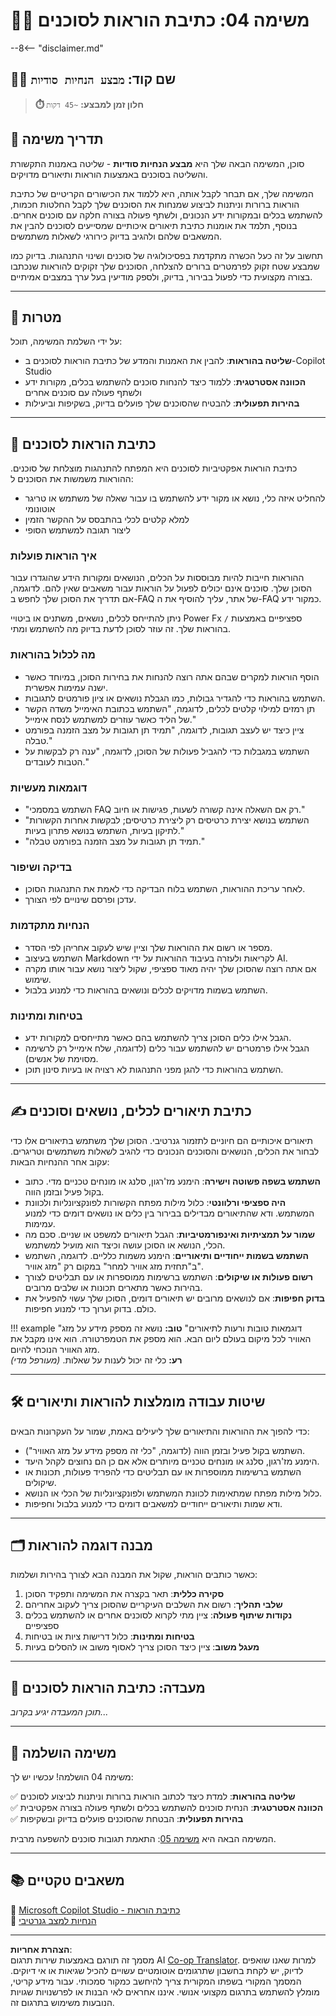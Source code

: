 <!--
CO_OP_TRANSLATOR_METADATA:
{
  "original_hash": "66d1f5ea2cc33dc690a5fc4a8e2a666e",
  "translation_date": "2025-10-17T01:55:05+00:00",
  "source_file": "docs/operative-preview/04-agent-instructions/README.md",
  "language_code": "he"
}
-->
# 🕵️‍♂️ משימה 04: כתיבת הוראות לסוכנים

--8<-- "disclaimer.md"

## 🕵️‍♂️ שם קוד: `מבצע הנחיות סודיות`

> **⏱️ חלון זמן למבצע:** `~45 דקות`

## 🎯 תדריך משימה

סוכן, המשימה הבאה שלך היא **מבצע הנחיות סודיות** - שליטה באמנות התקשורת והשליטה בסוכנים באמצעות הוראות ותיאורים מדויקים.

המשימה שלך, אם תבחר לקבל אותה, היא ללמוד את הכישורים הקריטיים של כתיבת הוראות ברורות וניתנות לביצוע שמנחות את הסוכנים שלך לקבל החלטות חכמות, להשתמש בכלים ובמקורות ידע הנכונים, ולשתף פעולה בצורה חלקה עם סוכנים אחרים. בנוסף, תלמד את אומנות כתיבת תיאורים איכותיים שמסייעים לסוכנים להבין את המשאבים שלהם ולהגיב בדיוק כירורגי לשאלות משתמשים.

תחשוב על זה כעל הכשרה מתקדמת בפסיכולוגיה של סוכנים ושינוי התנהגות. בדיוק כמו שמבצע שטח זקוק לפרמטרים ברורים להצלחה, הסוכנים שלך זקוקים להוראות שנכתבו בצורה מקצועית כדי לפעול בבירור, בדיוק, ולספק מודיעין בעל ערך במצבים אמיתיים.

---

## 🔎 מטרות

על ידי השלמת המשימה, תוכל:

- **שליטה בהוראות**: להבין את האמנות והמדע של כתיבת הוראות לסוכנים ב-Copilot Studio  
- **הכוונה אסטרטגית**: ללמוד כיצד להנחות סוכנים להשתמש בכלים, מקורות ידע ולשתף פעולה עם סוכנים אחרים  
- **בהירות תפעולית**: להבטיח שהסוכנים שלך פועלים בדיוק, בשקיפות וביעילות  

---

## 📝 כתיבת הוראות לסוכנים

כתיבת הוראות אפקטיביות לסוכנים היא המפתח להתנהגות מוצלחת של סוכנים. ההוראות משמשות את הסוכנים ל:

- להחליט איזה כלי, נושא או מקור ידע להשתמש בו עבור שאלה של משתמש או טריגר אוטונומי  
- למלא קלטים לכלי בהתבסס על ההקשר הזמין  
- ליצור תגובה למשתמש הסופי  

### איך הוראות פועלות

ההוראות חייבות להיות מבוססות על הכלים, הנושאים ומקורות הידע שהוגדרו עבור הסוכן שלך. סוכנים אינם יכולים לפעול על הוראות עבור משאבים שאין להם. לדוגמה, אם תדריך את הסוכן שלך לחפש ב-FAQ של אתר, עליך להוסיף את ה-FAQ כמקור ידע.

ניתן להתייחס לכלים, נושאים, משתנים או ביטויי Power Fx ספציפיים באמצעות `/` בהוראות שלך. זה עוזר לסוכן לדעת בדיוק מה להשתמש ומתי.

### מה לכלול בהוראות

- הוסף הוראות למקרים שבהם אתה רוצה להנחות את בחירות הסוכן, במיוחד כאשר ישנה עמימות אפשרית.  
- השתמש בהוראות כדי להגדיר גבולות, כמו הגבלת נושאים או ציון פורמטים לתגובות.  
- תן רמזים למילוי קלטים לכלים, לדוגמה, "השתמש בכתובת האימייל משדה הקשר של הליד כאשר עוזרים למשתמש לנסח אימייל."  
- ציין כיצד יש לעצב תגובות, לדוגמה, "תמיד תן תגובות על מצב הזמנה בפורמט טבלה."  
- השתמש במגבלות כדי להגביל פעולות של הסוכן, לדוגמה, "ענה רק לבקשות על הטבות לעובדים."  

### דוגמאות מעשיות

- "השתמש במסמכי FAQ רק אם השאלה אינה קשורה לשעות, פגישות או חיוב."  
- "השתמש בנושא יצירת כרטיסים רק ליצירת כרטיסים; לבקשות אחרות הקשורות לתיקון בעיות, השתמש בנושא פתרון בעיות."  
- "תמיד תן תגובות על מצב הזמנה בפורמט טבלה."  

### בדיקה ושיפור

- לאחר עריכת ההוראות, השתמש בלוח הבדיקה כדי לאמת את התנהגות הסוכן.  
- עדכן ופרסם שינויים לפי הצורך.  

### הנחיות מתקדמות

- מספר או רשום את ההוראות שלך וציין שיש לעקוב אחריהן לפי הסדר.  
- השתמש בעיצוב Markdown לקריאות ולעזרה בעיבוד ההוראות על ידי AI.  
- אם אתה רוצה שהסוכן שלך יהיה מאוד ספציפי, שקול ליצור נושא עבור אותו מקרה שימוש.  
- השתמש בשמות מדויקים לכלים ונושאים בהוראות כדי למנוע בלבול.  

### בטיחות ומתינות

- הגבל אילו כלים הסוכן צריך להשתמש בהם כאשר מתייחסים למקורות ידע.  
- הגבל אילו פרמטרים יש להשתמש עבור כלים (לדוגמה, שלח אימייל רק לרשימה מסוימת של אנשים).  
- השתמש בהוראות כדי להגן מפני התנהגות לא רצויה או בעיות סינון תוכן.  

---

## ✍️ כתיבת תיאורים לכלים, נושאים וסוכנים

תיאורים איכותיים הם חיוניים לתזמור גנרטיבי. הסוכן שלך משתמש בתיאורים אלו כדי לבחור את הכלים, הנושאים והסוכנים הנכונים כדי להגיב לשאלות משתמשים וטריגרים. עקוב אחר ההנחיות הבאות:

- **השתמש בשפה פשוטה וישירה**: הימנע מז'רגון, סלנג או מונחים טכניים מדי. כתוב בקול פעיל ובזמן הווה.  
- **היה ספציפי ורלוונטי**: כלול מילות מפתח הקשורות לפונקציונליות ולכוונת המשתמש. ודא שהתיאורים מבדילים בבירור בין כלים או נושאים דומים כדי למנוע עמימות.  
- **שמור על תמציתיות ואינפורמטיביות**: הגבל תיאורים למשפט או שניים. סכם מה הכלי, הנושא או הסוכן עושה וכיצד הוא מועיל למשתמש.  
- **השתמש בשמות ייחודיים ותיאוריים**: הימנע משמות כלליים. לדוגמה, השתמש ב"תחזית מזג אוויר למחר" במקום רק "מזג אוויר".  
- **רשום פעולות או שיקולים**: השתמש ברשימות ממוספרות או עם תבליטים לצורך בהירות כאשר מתארים תכונות או שלבים מרובים.  
- **בדוק חפיפות**: אם לנושאים מרובים יש תיאורים דומים, הסוכן שלך עשוי להפעיל את כולם. בדוק וערוך כדי למנוע חפיפות.  

!!! example "דוגמאות טובות ורעות לתיאורים"
    **טוב:** נושא זה מספק מידע על מזג האוויר לכל מיקום בעולם ליום הבא. הוא מספק את הטמפרטורה. הוא אינו מקבל את מזג האוויר הנוכחי להיום.  
    **רע:** כלי זה יכול לענות על שאלות. *(מעורפל מדי)*  

---

## 🛠️ שיטות עבודה מומלצות להוראות ותיאורים

כדי להפוך את ההוראות והתיאורים שלך ליעילים באמת, שמור על העקרונות הבאים:

- השתמש בקול פעיל ובזמן הווה (לדוגמה, "כלי זה מספק מידע על מזג האוויר").  
- הימנע מז'רגון, סלנג או מונחים טכניים מיותרים אלא אם כן הם נחוצים לקהל היעד.  
- השתמש ברשימות ממוספרות או עם תבליטים כדי להפריד פעולות, תכונות או שיקולים.  
- כלול מילות מפתח שמתאימות לכוונת המשתמש ולפונקציונליות של הכלי או הנושא.  
- ודא שמות ותיאורים ייחודיים למשאבים דומים כדי למנוע בלבול וחפיפות.  

---

## 🗂️ מבנה דוגמה להוראות

כאשר כותבים הוראות, שקול את המבנה הבא לצורך בהירות ושלמות:

1. **סקירה כללית**: תאר בקצרה את המשימה ותפקיד הסוכן  
1. **שלבי תהליך**: רשום את השלבים העיקריים שהסוכן צריך לעקוב אחריהם  
1. **נקודות שיתוף פעולה**: ציין מתי לקרוא לסוכנים אחרים או להשתמש בכלים ספציפיים  
1. **בטיחות ומתינות**: כלול דרישות ציות או בטיחות  
1. **מעגל משוב**: ציין כיצד הסוכן צריך לאסוף משוב או להסלים בעיות  

---

## 🧪 מעבדה: כתיבת הוראות לסוכנים

*תוכן המעבדה יגיע בקרוב...*

---

## 🎉 משימה הושלמה

משימה 04 הושלמה! עכשיו יש לך:

✅ **שליטה בהוראות**: למדת כיצד לכתוב הוראות ברורות וניתנות לביצוע לסוכנים  
✅ **הכוונה אסטרטגית**: הנחית סוכנים להשתמש בכלים ולשתף פעולה בצורה אפקטיבית  
✅ **בהירות תפעולית**: הבטחת שהסוכנים פועלים בדיוק ובשקיפות  

המשימה הבאה היא [משימה 05](../05-agent-responses/README.md): התאמת תגובות סוכנים להשפעה מרבית.

---

## 📚 משאבים טקטיים

📖 [Microsoft Copilot Studio - כתיבת הוראות](https://learn.microsoft.com/microsoft-copilot-studio/authoring-instructions)  
📖 [הנחיות למצב גנרטיבי](https://learn.microsoft.com/microsoft-copilot-studio/guidance/generative-mode-guidance)  

---

**הצהרת אחריות**:  
מסמך זה תורגם באמצעות שירות תרגום AI [Co-op Translator](https://github.com/Azure/co-op-translator). למרות שאנו שואפים לדיוק, יש לקחת בחשבון שתרגומים אוטומטיים עשויים להכיל שגיאות או אי דיוקים. המסמך המקורי בשפתו המקורית צריך להיחשב כמקור סמכותי. עבור מידע קריטי, מומלץ להשתמש בתרגום מקצועי אנושי. איננו אחראים לאי הבנות או לפרשנויות שגויות הנובעות משימוש בתרגום זה.